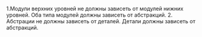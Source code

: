 1.Модули верхних уровней не должны зависеть от модулей нижних уровней. Оба типа модулей должны зависеть от абстракций.
2. Абстрации не должны зависеть от деталей. Детали должны зависеть от абстракций.
